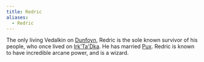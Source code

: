 ```yaml
---
title: Redric
aliases:
  - Redric
---
```


The only living Vedalkin on [Dunfoyn](../../../../../../place/planet/ordon/dunfoyn.md), Redric is the sole known survivor of his people, who once lived on [Irk'Ta'Dka](../../../../../../place/planet/irud/irktadka.md). He has married [Pux](pux.md). Redric is known to have incredible arcane power, and is a wizard.
